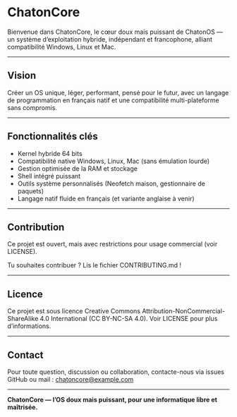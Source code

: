 # ChatonCore

Bienvenue dans ChatonCore, le cœur doux mais puissant de ChatonOS — un système d’exploitation hybride, indépendant et francophone, alliant compatibilité Windows, Linux et Mac.

---

## Vision

Créer un OS unique, léger, performant, pensé pour le futur, avec un langage de programmation en français natif et une compatibilité multi-plateforme sans compromis.

---

## Fonctionnalités clés

- Kernel hybride 64 bits
- Compatibilité native Windows, Linux, Mac (sans émulation lourde)
- Gestion optimisée de la RAM et stockage
- Shell intégré puissant
- Outils système personnalisés (Neofetch maison, gestionnaire de paquets)
- Langage natif fluide en français (et variante anglaise à venir)

---

## Contribution

Ce projet est ouvert, mais avec restrictions pour usage commercial (voir LICENSE).

Tu souhaites contribuer ? Lis le fichier CONTRIBUTING.md !

---

## Licence

Ce projet est sous licence Creative Commons Attribution-NonCommercial-ShareAlike 4.0 International (CC BY-NC-SA 4.0). Voir LICENSE pour plus d’informations.

---

## Contact

Pour toute question, discussion ou collaboration, contacte-nous via issues GitHub ou mail : chatoncore@example.com

---

**ChatonCore — l’OS doux mais puissant, pour une informatique libre et maîtrisée.**
